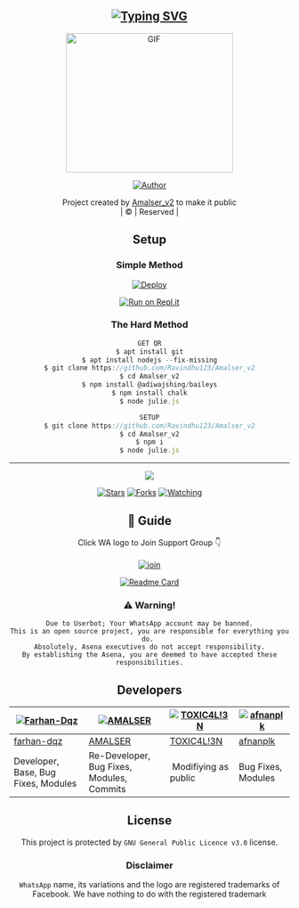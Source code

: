 <div align="center">

## [![Typing SVG](https://readme-typing-svg.herokuapp.com?font=Lemon+milk&color=F70000&lines=Welcome+to+MR_DARK+WA+Bot+repo;Created+by+Ravindhu;This+is+a+Bgm+stickerbot;With+more+features)](https://git.io/typing-svg)

 </a>
</p>
<div align="center">
  <p align="center">
<img src="https://media.giphy.com/media/QoXw903mHLu4mqPfLd/giphy.gif?cid=790b7611a48d56eec88e20cfedb2c8be6e08c0fde3f8fe72&rid=giphy.gif&ct=g.gif" alt="GIF" width="300" height="250"/>
</p>
  <p align="center">
<a href="https://github.com/Ravindhu123"><img title="Author" src="https://img.shields.io/badge/Author-Amal-cyberchekuthan/Amalser_v2?color=blue&style=for-the-badge&logo=whatsapp"></a>
</p>
</div>
<p align="center">
Project created by <a href="https://github.com/cyberchekuthan">Amalser_v2</a> to make it public
    <br>
       | © |
        Reserved |
    <br> 
</p>

## Setup
<div align="center"> 


  ### Simple Method
  
[![Deploy](https://www.herokucdn.com/deploy/button.svg)](https://heroku.com/deploy?template=https://github.com/Ravindhu123/Amalser_v2) 
  
[![Run on Repl.it](https://repl.it/badge/github/quiec/whatsAlfa)](https://replit.com/@Farhandqz/JulieMwol)
  
### The Hard Method
```js
GET QR
$ apt install git
$ apt install nodejs --fix-missing
$ git clone https://github.com/Ravindhu123/Amalser_v2
$ cd Amalser_v2
$ npm install @adiwajshing/baileys
$ npm install chalk
$ node julie.js
```
      
```js
SETUP
$ git clone https://github.com/Ravindhu123/Amalser_v2
$ cd Amalser_v2
$ npm i
$ node julie.js
```

----

  <p align="center">
  <a href="httsp://github.com/farhan-dqz/JulieMwol">
    
<a href="https://github.com/farhan-dqz/followers">
<img src="https://img.shields.io/github/repo-size/farhan-dqz/Julie-Mwol?color=green&label=Repo%20total%20size&style=plastic">
<p align="center">
<a href="https://github.com/farhan-dqz/followers"
<img title="Followers" src="https://img.shields.io/github/followers/farhan-dqz?color=blue&style=flat-square"></a>
<a href="https://github.com/farhan-dqz/JulieMwol/stargazers/"><img title="Stars" src="https://img.shields.io/github/stars/farhan-dqz/JulieMwol?color=blue&style=flat-square"></a>
<a href="https://github.com/farhan-dqz/JulieMwol/network/members"><img title="Forks" src="https://img.shields.io/github/forks/farhan-dqz/JulieMwol?color=blue&style=flat-square"></a>
<a href="https://github.com/farhan-dqz/JulieMwol/watchers"><img title="Watching" src="https://img.shields.io/github/watchers/farhan-dqz/JulieMwol?label=Watchers&color=blue&style=flat-square"></a>
</p>

## 📢 Guide
Click WA logo to Join Support Group 👇
    <br>
<br>
  [![join](https://github.com/Alien-alfa/PublicBot/blob/main/wlogo.svg.png)](https://chat.whatsapp.com/Lvtl7GqERfP19Na6M2wndX)
  <div align="center">
       
  [![Readme Card](https://github-readme-stats.vercel.app/api/pin/?username=farhan-dqz&repo=Julie-Mwol&theme=nightowl)](https://github.com/farhan-dqz/Julie-Mwol)
  </div>
    
### ⚠️ Warning! 
```
Due to Userbot; Your WhatsApp account may be banned.
This is an open source project, you are responsible for everything you do. 
Absolutely, Asena executives do not accept responsibility.
By establishing the Asena, you are deemed to have accepted these responsibilities.
```

## Developers
  <div align="center">
    
  [![Farhan-Dqz](https://github.com/farhan-dqz.png?size=100)](https://github.com/farhan-dqz) | [![AMALSER](https://github.com/cyberchekuthan.png?size=100)](https://github.com/cyberchekuthan) |  [![TOXIC4L!3N](https://github.com/Alien-alfa.png?size=100)](https://github.com/AI-VIKI) | [![afnanplk](https://github.com/afnanplk.png?size=100)](https://github.com/afnanplk) 
----|----|----|----
[farhan-dqz](https://github.com/farhan-dqz) | [AMALSER](https://github.com/cyberchekuthan) | [TOXIC4L!3N](https://github.com/AI-VIKI) | [afnanplk](https://github.com/afnanplk) 
Developer, Base, Bug Fixes, Modules| Re-Developer, Bug Fixes, Modules, Commits |  Modifiying  as   public | Bug Fixes, Modules 
  </div>
    


## License
This project is protected by `GNU General Public Licence v3.0` license.

### Disclaimer
`WhatsApp` name, its variations and the logo are registered trademarks of Facebook. We have nothing to do with the registered trademark
